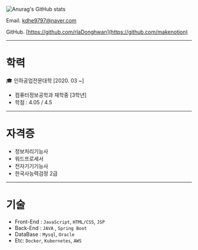 


![Anurag's GitHub stats](https://github-readme-stats.vercel.app/api?username=rlaDonghwan&show_icons=true&theme=radical)

Email.  [kdhe9797@naver.com](mailto:adalovelace@mail.com)

GitHub. [https://github.com/rlaDonghwan](https://github.com/makenotion)

---

# 학력

🎓 인하공업전문대학 [2020. 03 ~]

- 컴퓨터정보공학과 재학중 [3학년]
- 학점 : 4.05 / 4.5
---
# 자격증

- 정보처리기능사
- 워드프로세서
- 전자기기기능사
- 한국사능력검정 2급

---

# 기술

- Front-End : `JavaScript`, `HTML/CSS`, `JSP`
- Back-End : `JAVA` , `Spring Boot`
- DataBase : `Mysql`, `Oracle`
- Etc: `Docker`, `Kubernetes`, `AWS`
